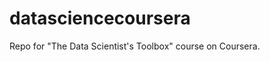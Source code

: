 datasciencecoursera
===================

Repo for "The Data Scientist's Toolbox" course on Coursera.
